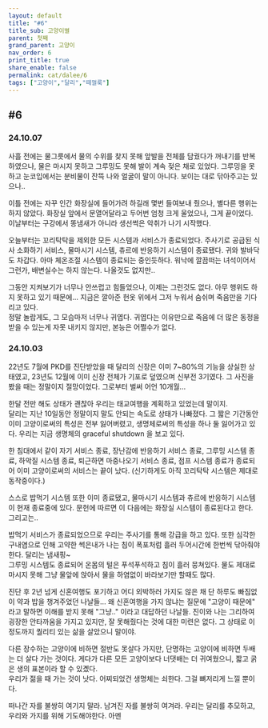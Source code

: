 ```yaml
---
layout: default
title: "#6"
title_sub: 고양이별
parent: 첫째
grand_parent: 고양이
nav_order: 6
print_title: true
share_enable: false
permalink: cat/dalee/6
tags: ["고양이","달리","떼껄룩"]
---
```


## #6  

### 24.10.07  
  
사흘 전에는 물그릇에서 물의 수위를 찾지 못해 앞발을 전체를 담궜다가 꺼내기를 반복하였으나, 물은 마시지 못하고 그루밍도 못해 발이 계속 젖은 채로 있었다. 그루밍을 못하고 눈코입에서는 분비물이 잔뜩 나와 얼굴이 말이 아니다. 보이는 대로 닦아주고는 있으나..  
  
이틀 전에는 자꾸 인간 화장실에 들어가려 하길래 몇번 들여보내 줬으나, 별다른 행위는 하지 않았다. 화장실 앞에서 문열어달라고 두어번 엄청 크게 울었으나, 그게 끝이었다. 이날부터는 구강에서 똥냄새가 아니라 생선썩은 악취가 나기 시작했다.  
  
오늘부터는 꼬리탁탁을 제외한 모든 시스템과 서비스가 종료되었다. 주사기로 공급된 식사 소화하기 서비스, 물마시기 시스템, 츄르에 반응하기 시스템이 종료됐다. 귀와 발바닥도 차갑다. 아마 체온조절 시스템이 종료되는 중인듯하다. 워낙에 깔끔떠는 녀석이어서 그런가, 배변실수는 하지 않는다. 나올것도 없지만..  
  
그동안 지켜보기가 너무나 안쓰럽고 힘들었으나, 이제는 그런것도 없다. 아무 행위도 하지 못하고 있기 때문에... 지금은 깔아준 헌옷 위에서 그저 누워서 숨쉬며 죽음만을 기다리고 있다.  
정말 놀랍게도, 그 모습마저 너무나 귀엽다. 귀엽다는 이유만으로 죽음에 더 많은 동정을 받을 수 있는게 자못 내키지 않지만, 본능은 어쩔수가 없다.  

### 24.10.03  
  
22년도 7월에 PKD를 진단받았을 때 달리의 신장은 이미 7~80%의 기능을 상실한 상태였고, 23년도 12월에 이미 신장 전체가 기포로 덮였으며 신부전 3기였다. 그 사진을 봤을 때는 정말이지 절망이었다. 그로부터 벌써 어언 10개월...
  
한달 전만 해도 상태가 괜찮아 우리는 태교여행을 계획하고 있었는데 말이지.  
달리는 지난 10일동안 정말이지 말도 안되는 속도로 상태가 나빠졌다. 그 짧은 기간동안 이미 고양이로써의 특성은 전부 잃어버렸고, 생명체로써의 특성을 하나 둘 잃어가고 있다. 우리는 지금 생명체의 graceful shutdown 을 보고 있다.  
  
한 침대에서 같이 자기 서비스 종료, 장난감에 반응하기 서비스 종료, 그루밍 시스템 종료, 하악질 시스템 종료, 퇴근하면 마중나오기 서비스 종료, 점프 시스템 종료가 종료되어 이미 고양이로써의 서비스는 끝이 났다. (신기하게도 아직 꼬리탁탁 시스템은 제대로 동작중이다.)  
  
스스로 밥먹기 시스템 또한 이미 종료됐고, 물마시기 시스템과 츄르에 반응하기 시스템이 현재 종료중에 있다. 문헌에 따르면 이 다음에는 화장실 시스템이 종료된다고 한다. 그리고는..  
  
밥먹기 서비스가 종료되었으므로 우리는 주사기를 통해 강급을 하고 있다. 또한 심각한 구내염으로 인해 고약한 썩은내가 나는 침이 폭포처럼 흘러 두어시간에 한번씩 닦아줘야 한다. 달리는 냄새핑~  
그루밍 시스템도 종료되어 온몸의 털은 푸석푸석하고 침이 흘러 뭉쳐있다. 물도 제대로 마시지 못해 그냥 물앞에 앉아서 물을 하염없이 바라보기만 할때도 많다.  

진단 후 2년 넘게 신혼여행도 포기하고 어디 외박하러 가지도 않은 채 단 하루도 빠짐없이 약과 밥을 챙겨주었던 나날들... 왜 신혼여행을 가지 않냐는 질문에 "고양이 때문에" 라고 말하면 이해를 받지 못해 "그냥.." 이라고 대답하던 나날들. 진이와 나는 그리하여 굉장한 안타까움을 가지고 있지만, 잘 못해줬다는 것에 대한 미련은 없다. 그 상태로 이정도까지 퀄리티 있는 삶을 살았으니 말이야.  
  
다른 장수하는 고양이에 비하면 절반도 못살다 가지만, 단명하는 고양이에 비하면 두배는 더 살다 가는 것이다. 게다가 다른 모든 고양이보다 너댓배는 더 귀여웠으니, 짧고 굵은 생의 표본이라 할 수 있곘다.  
우리가 젊을 때 가는 것이 낫다. 어찌되었건 생명체는 쇠한다. 그걸 뼈저리게 느낄 뿐이다.  
  
떠나간 자를 불쌍히 여기지 말라. 남겨진 자를 불쌍히 여겨라. 우리는 달리를 추모하고, 우리와 가지를 위해 기도해야한다. 아멘  